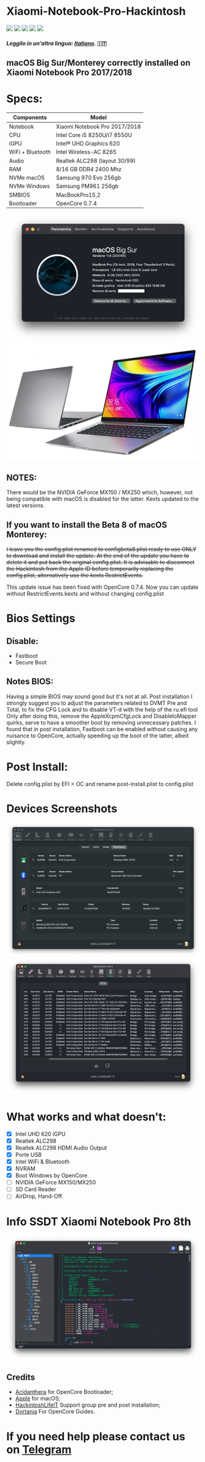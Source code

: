 # Xiaomi-Notebook-Pro-Hackintosh
[![](https://img.shields.io/badge/Gitter%20HL%20Community-Chat-informational?style=flat&logo=gitter&logoColor=white&color=ed1965)](https://gitter.im/Hackintosh-Life-IT/community)
[![](https://img.shields.io/badge/Repository-SASATech-informational?style=flat&logo=apple&logoColor=white&color=9debeb)](https://github.com/SASA-Tech?tab=repositories)
[![](https://img.shields.io/badge/Telegram-HackintoshLifeIT-informational?style=flat&logo=telegram&logoColor=white&color=5fb659)](https://t.me/HackintoshLife_it)
[![](https://img.shields.io/badge/Facebook-HackintoshLifeIT-informational?style=flat&logo=facebook&logoColor=white&color=3a4dc9)](https://www.facebook.com/hackintoshlife/)
[![](https://img.shields.io/badge/Instagram-HackintoshLifeIT-informational?style=flat&logo=instagram&logoColor=white&color=8a178a)](https://www.instagram.com/hackintoshlife.it_official/)
#### *Leggilo in un'altra lingua: [Italiano](README.md).* :it:

## macOS Big Sur/Monterey correctly installed on Xiaomi Notebook Pro 2017/2018

# Specs:

| Components       | Model                                |
| ---------------- | ------------------------------------ |
| Notebook         | Xiaomi Notebook Pro 2017/2018        | 
| CPU              | Intel Core i5 8250U/i7 8550U         | 
| iGPU             | Intel® UHD Graphics 620              |
| WiFi + Bluetooth | Intel Wireless-AC 8265               |
| Audio            | Realtek ALC298 (layout 30/99)        |
| RAM              | 8/16 GB DDR4 2400 Mhz                |
| NVMe macOS       | Samsung 970 Evo 256gb                |
| NVMe Windows     | Samsung PM961 256gb                  |
| SMBIOS           | MacBookPro15,2                       |
| Bootloader       | OpenCore 0.7.4                       |

![infodp1](./Screenshot/AboutThisMac.png)
![infodp2](./Screenshot/PC.png)

## NOTES:
There would be the NVIDIA GeForce MX150 / MX250 which, however, not being compatible with macOS is disabled for the latter.
Kexts updated to the latest versions.

## If you want to install the Beta 8 of macOS Monterey:
~~I leave you the config.plist renamed to configbeta8.plist ready to use ONLY to download and install the update.
At the end of the update you have to delete it and put back the original config.plist.
It is advisable to disconnect the Hackintosh from the Apple ID before temporarily replacing the config.plist, alternatively use the kexts RestrictEvents.~~

This update issue has been fixed with OpenCore 0.7.4.
Now you can update without RestrictEvents.kexts and without changing config.plist

# Bios Settings

## Disable:

- Fastboot
- Secure Boot

## Notes BIOS:
Having a simple BIOS may sound good but it's not at all.
Post installation I strongly suggest you to adjust the parameters related to DVMT Pre and Total, to fix the CFG Lock and to disable VT-d with the help of the ru.efi tool
Only after doing this, remove the AppleXcpmCfgLock and DisableIoMapper quirks, serve to have a smoother boot by removing unnecessary patches.
I found that in post installation, Fastboot can be enabled without causing any nuisance to OpenCore, actually speeding up the boot of the latter, albeit slightly.

# Post Install:

Delete config.plist by EFI > OC and rename post-install.plist to config.plist
  
# Devices Screenshots
![infodp1](./Screenshot/Peripherials.png)
![infodp2](./Screenshot/PCIe.png)

# What works and what doesn't:
- [x] Intel UHD 620 iGPU
- [x] Realtek ALC298
- [x] Realtek ALC298 HDMI Audio Output
- [x] Porte USB
- [x] Intel WiFi & Bluetooth
- [x] NVRAM
- [x] Boot Windows by OpenCore
- [ ] NVIDIA GeForce MX150/MX250
- [ ] SD Card Reader
- [ ] AirDrop, Hand-Off.

# Info SSDT Xiaomi Notebook Pro 8th

![SSDT](./Screenshot/SSDT.png)

## Credits

- [Acidanthera](https://github.com/acidanthera) for OpenCore Bootloader;
- [Apple](https://apple.com) for macOS;
- [HackintoshLifeIT](https://github.com/Hackintoshlifeit) Support group pre and post installation;
- [Dortania](https://github.com/dortania) For OpenCore Guides.

# If you need help please contact us on [Telegram](https://t.me/HackintoshLife_it)

